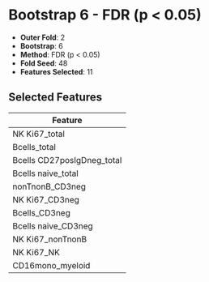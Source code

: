 # Bootstrap 6 - FDR (p < 0.05)

- **Outer Fold**: 2
- **Bootstrap**: 6
- **Method**: FDR (p < 0.05)
- **Fold Seed**: 48
- **Features Selected**: 11

## Selected Features

| Feature |
|---------|
| NK Ki67_total |
| Bcells_total |
| Bcells CD27posIgDneg_total |
| Bcells naive_total |
| nonTnonB_CD3neg |
| NK Ki67_CD3neg |
| Bcells_CD3neg |
| Bcells naive_CD3neg |
| NK Ki67_nonTnonB |
| NK Ki67_NK |
| CD16mono_myeloid |

